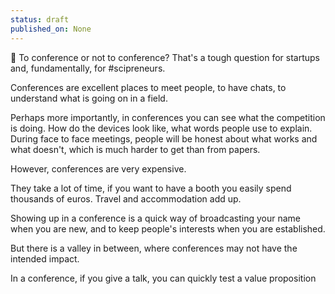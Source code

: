 ```yaml
---
status: draft
published_on: None
---
```

👭 To conference or not to conference? That's a tough question for startups and, fundamentally, for #scipreneurs. 

Conferences are excellent places to meet people, to have chats, to understand what is going on in a field. 

Perhaps more importantly, in conferences you can see what the competition is doing. How do the devices look like, what words people use to explain. During face to face meetings, people will be honest about what works and what doesn't, which is much harder to get than from papers. 

However, conferences are very expensive. 

They take a lot of time, if you want to have a booth you easily spend thousands of euros. 
Travel and accommodation add up. 

Showing up in a conference is a quick way of broadcasting your name when you are new, and to keep people's interests when you are established. 

But there is a valley in between, where conferences may not have the intended impact. 

In a conference, if you give a talk, you can quickly test a value proposition

